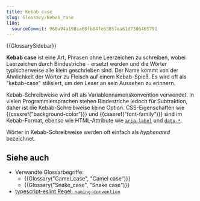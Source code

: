```yaml
---
title: Kebab case
slug: Glossary/Kebab_case
l10n:
  sourceCommit: 960a94a198ca60fb04fe63857ea61d7306465791
---
```


{{GlossarySidebar}}

**Kebab case** ist eine Art, Phrasen ohne Leerzeichen zu schreiben, wobei Leerzeichen durch Bindestriche `-` ersetzt werden und die Wörter typischerweise alle klein geschrieben sind. Der Name kommt von der Ähnlichkeit der Wörter zu Fleisch auf einem Kebab-Spieß. Es wird oft als "kebab-case" stilisiert, um den Leser an sein Aussehen zu erinnern.

Kebab-Schreibweise wird oft als Variablennamenskonvention verwendet. In vielen Programmiersprachen stehen Bindestriche jedoch für Subtraktion, daher ist die Kebab-Schreibweise keine Option. CSS-Eigenschaften wie {{cssxref("background-color")}} und {{cssxref("font-family")}} sind im Kebab-Format, ebenso wie HTML-Attribute wie [`aria-label`](/de/docs/Web/Accessibility/ARIA/Reference/Attributes/aria-label) und [`data-*`](/de/docs/Web/HTML/Reference/Global_attributes/data-*).

Wörter in Kebab-Schreibweise werden oft einfach als _hyphenated_ bezeichnet.

## Siehe auch

- Verwandte Glossarbegriffe:
  - {{Glossary("Camel_case", "Camel case")}}
  - {{Glossary("Snake_case", "Snake case")}}
- [typescript-eslint Regel: `naming-convention`](https://typescript-eslint.io/rules/naming-convention/)
